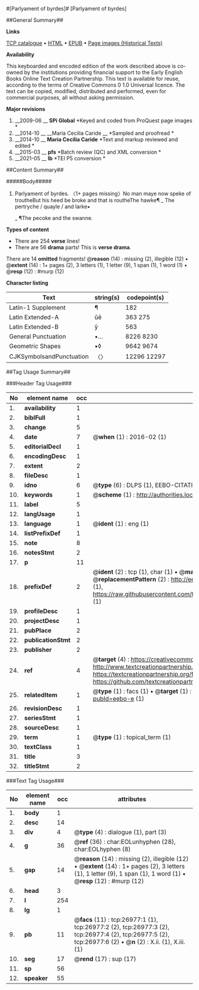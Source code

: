 #[Parlyament of byrdes]#
[Parlyament of byrdes]

##General Summary##

**Links**

[TCP catalogue](http://www.ota.ox.ac.uk/tcp/)  • 
[HTML](http://tei.it.ox.ac.uk/tcp/Texts-HTML/free/A09/A09012.html)  • 
[EPUB](http://tei.it.ox.ac.uk/tcp/Texts-EPUB/free/A09/A09012.epub) • 
[Page images (Historical Texts)](https://historicaltexts.jisc.ac.uk/eebo-23913622e)

**Availability**

This keyboarded and encoded edition of the work described above is co-owned by the
    institutions providing financial support to the Early English Books Online Text Creation
    Partnership. This text is available for reuse, according to the terms of  Creative Commons 0 1.0 Universal
    licence. The text can be copied, modified, distributed and performed, even for commercial
    purposes, all without asking permission.

**Major revisions**

1. __2009-06 __ __SPi Global__ *Keyed and coded from ProQuest page images *
1. __2014-10 __ __Maria Cecilia Caride __ *Sampled and proofread *
1. __2014-10 __ __Maria Cecilia Caride__ *Text and markup reviewed and edited *
1. __2015-03 __ __pfs__ *Batch review (QC) and XML conversion *
1. __2021-05 __ __lb__ *TEI P5 conversion *

##Content Summary##

#####Body#####

1. Parlyament of byrdes.
〈1+ pages missing〉No man maye now speke of troutheBut his heed be broke and that is routheThe hawke¶
    _ The pertryche / quayle / and larke▪

    _ ¶The pecoke and the swanne.

**Types of content**

  * There are 254 **verse** lines!
  * There are 56 **drama** parts! This is **verse drama**.

There are 14 **omitted** fragments! 
 @__reason__ (14) : missing (2), illegible (12)  •  @__extent__ (14) : 1+ pages (2), 3 letters (1), 1 letter (9), 1 span (1), 1 word (1)  •  @__resp__ (12) : #murp (12)

**Character listing**


|Text|string(s)|codepoint(s)|
|---|---|---|
|Latin-1 Supplement|¶|182|
|Latin Extended-A|ūē|363 275|
|Latin Extended-B|ȳ|563|
|General Punctuation|•…|8226 8230|
|Geometric Shapes|▪◊|9642 9674|
|CJKSymbolsandPunctuation|〈〉|12296 12297|

##Tag Usage Summary##

###Header Tag Usage###

|No|element name|occ|attributes|
|---|---|---|---|
|1.|__availability__|1||
|2.|__biblFull__|1||
|3.|__change__|5||
|4.|__date__|7| @__when__ (1) : 2016-02 (1)|
|5.|__editorialDecl__|1||
|6.|__encodingDesc__|1||
|7.|__extent__|2||
|8.|__fileDesc__|1||
|9.|__idno__|6| @__type__ (6) : DLPS (1), EEBO-CITATION (1), VID (1), EEBO-PROQUEST (1), STC (2)|
|10.|__keywords__|1| @__scheme__ (1) : http://authorities.loc.gov/ (1)|
|11.|__label__|5||
|12.|__langUsage__|1||
|13.|__language__|1| @__ident__ (1) : eng (1)|
|14.|__listPrefixDef__|1||
|15.|__note__|8||
|16.|__notesStmt__|2||
|17.|__p__|11||
|18.|__prefixDef__|2| @__ident__ (2) : tcp (1), char (1)  •  @__matchPattern__ (2) : ([0-9\-]+):([0-9IVX]+) (1), (.+) (1)  •  @__replacementPattern__ (2) : http://eebo.chadwyck.com/downloadtiff?vid=$1&page=$2 (1), https://raw.githubusercontent.com/textcreationpartnership/Texts/master/tcpchars.xml#$1 (1)|
|19.|__profileDesc__|1||
|20.|__projectDesc__|1||
|21.|__pubPlace__|2||
|22.|__publicationStmt__|2||
|23.|__publisher__|2||
|24.|__ref__|4| @__target__ (4) : https://creativecommons.org/publicdomain/zero/1.0/ (1), http://www.textcreationpartnership.org/docs/. (1), https://textcreationpartnership.org/faq/#faq05 (1), https://github.com/textcreationpartnership (1)|
|25.|__relatedItem__|1| @__type__ (1) : facs (1)  •  @__target__ (1) : https://data.historicaltexts.jisc.ac.uk/view?pubId=eebo-e (1)|
|26.|__revisionDesc__|1||
|27.|__seriesStmt__|1||
|28.|__sourceDesc__|1||
|29.|__term__|1| @__type__ (1) : topical_term (1)|
|30.|__textClass__|1||
|31.|__title__|3||
|32.|__titleStmt__|2||


###Text Tag Usage###

|No|element name|occ|attributes|
|---|---|---|---|
|1.|__body__|1||
|2.|__desc__|14||
|3.|__div__|4| @__type__ (4) : dialogue (1), part (3)|
|4.|__g__|36| @__ref__ (36) : char:EOLunhyphen (28), char:EOLhyphen (8)|
|5.|__gap__|14| @__reason__ (14) : missing (2), illegible (12)  •  @__extent__ (14) : 1+ pages (2), 3 letters (1), 1 letter (9), 1 span (1), 1 word (1)  •  @__resp__ (12) : #murp (12)|
|6.|__head__|3||
|7.|__l__|254||
|8.|__lg__|1||
|9.|__pb__|11| @__facs__ (11) : tcp:26977:1 (1), tcp:26977:2 (2), tcp:26977:3 (2), tcp:26977:4 (2), tcp:26977:5 (2), tcp:26977:6 (2)  •  @__n__ (2) : X.ii. (1), X.iii. (1)|
|10.|__seg__|17| @__rend__ (17) : sup (17)|
|11.|__sp__|56||
|12.|__speaker__|55||
